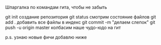 Шпаргалка по командам гита, чтобы не забыть

git init создание репозитория
git status смотрим состояние файлов
git add . добавить все файлы в индекс
git commit -m "делаем слепок"
git push -u origin master колбасим наше чудо-юдо на гит

p.s. узнаю новые фичи добавлю ниже
